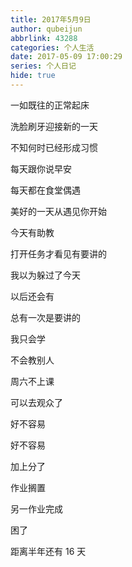 ```yaml
---
title: 2017年5月9日
author: qubeijun
abbrlink: 43288
categories: 个人生活
date: 2017-05-09 17:00:29
series: 个人日记
hide: true
---
```


一如既往的正常起床

洗脸刷牙迎接新的一天

不知何时已经形成习惯

每天跟你说早安

每天都在食堂偶遇

美好的一天从遇见你开始

今天有助教

打开任务才看见有要讲的

我以为躲过了今天

以后还会有

总有一次是要讲的

我只会学

不会教别人

周六不上课

可以去观众了

好不容易

好不容易

加上分了

作业搁置

另一作业完成

困了

距离半年还有 16 天
